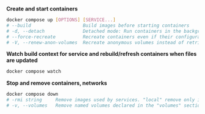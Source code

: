 **Create and start containers**
```sh
docker compose up [OPTIONS] [SERVICE...]
# --build                   Build images before starting containers
# -d, --detach              Detached mode: Run containers in the background
# --force-recreate          Recreate containers even if their configuration and image haven't changed
# -V, --renew-anon-volumes  Recreate anonymous volumes instead of retrieving data from the previous containers
```


**Watch build context for service and rebuild/refresh containers when files are updated**
```sh
docker compose watch
```

**Stop and remove containers, networks**
```sh
docker compose down
# -rmi string     Remove images used by services. "local" remove only images that don't have a custom tag ("local"|"all")
# -v, --volumes   Remove named volumes declared in the "volumes" section of the Compose file and anonymous volumes attached to containers
```
